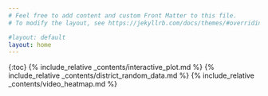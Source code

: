 ```yaml
---
# Feel free to add content and custom Front Matter to this file.
# To modify the layout, see https://jekyllrb.com/docs/themes/#overriding-theme-defaults

#layout: default
layout: home
---
```


{:toc}
{% include_relative _contents/interactive_plot.md %}
{% include_relative _contents/district_random_data.md %}
{% include_relative _contents/video_heatmap.md %}
